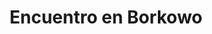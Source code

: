 ﻿---
title: "Encuentro en Borkowo"
permalink: periodes_749.html
layout: periode
dataInici: 1806-12-24
sidebar: periodes
pares:
  - id: 451
    title: "Cuarta Coalición"
    dataInici: "(1806-10-09)"
    dataFi: "(1807-07-09)"

fills:
jocsPrincipals:
  - title: "Borkowo 1806"
    bggId: 38299
    dataInici: 
    dataFi: 

jocsEscenaris:
jocsEpoca:
jocsEpocaEscenaris:
---
